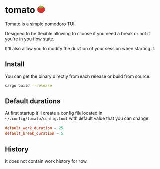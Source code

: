 # tomato <img src="./docs/tomato.svg" alt="drawing" width="25"/>

Tomato is a simple pomodoro TUI. 

Designed to be flexible allowing to choose if you need a break or not if you're in you flow state. 

It'll also allow you to modify the duration of your session when starting it.

## Install

You can get the binary directly from each release or build from source:

```bash
cargo build --release
```

## Default durations

At first startup it'll create a config file located in `~/.config/tomato/config.toml` with default value that you can change.

```toml
default_work_duration = 25
default_break_duration = 5
```

## History

It does not contain work history for now.
